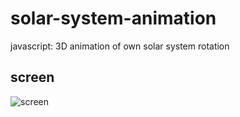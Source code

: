 # solar-system-animation
javascript: 3D animation of own solar system rotation

## screen
![screen](https://cloud.githubusercontent.com/assets/8779942/26289247/a4247826-3e9e-11e7-9596-af62e4df2b44.png)
